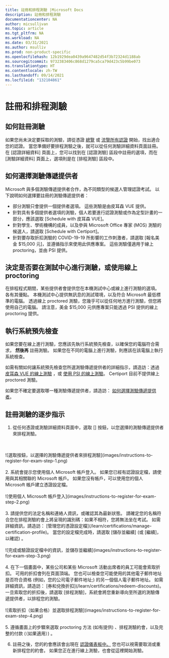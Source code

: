 ```yaml
---
title: 註冊和排程測驗 |Microsoft Docs
description: 註冊和排程測驗
documentationcenter: NA
author: micsullivan
ms.topic: article
ms.tgt_pltfrm: NA
ms.workload: NA
ms.date: 03/31/2021
ms.author: msulliv
ms.prod: non-product-specific
ms.openlocfilehash: 12b1929dea0439a9647482d54f3b72324d1188ab
ms.sourcegitcommit: 9732383406c868d1279ca5ca79d423c5b99be073
ms.translationtype: HT
ms.contentlocale: zh-TW
ms.lasthandoff: 09/14/2021
ms.locfileid: "132104861"
---
```

# <a name="register-and-schedule-an-exam"></a>註冊和排程測驗

## <a name="how-to-register-for-an-exam"></a>如何註冊測驗

如果您尚未決定要採取的測驗，請從憑證 [總覽](/learn/certifications/) 或 [流覽所有認證](/learn/certifications/browse/) 開始，找出適合您的認證。 當您準備好要排程測驗之後，就可以從任何測驗詳細資料頁面註冊。 在 [認證詳細資料] 頁面上，您可以找到在 [認證測驗] 區段中註冊的選項，而在 [測驗詳細資料] 頁面上，選項則是在 [排程測驗] 區段中。

## <a name="how-to-choose-an-exam-delivery-provider"></a><a name="how-to-choose-an-exam-delivery-provider"></a> 如何選擇測驗傳遞提供者

Microsoft 與多個測驗傳遞提供者合作，為不同類型的候選人管理認證考試。 以下說明如何選擇要註冊的測驗傳遞提供者：

- 部分測驗只會提供一個提供者選項。 這些測驗是由皮耳森 VUE 提供。
- 針對具有多個提供者選項的測驗，個人若要進行認證測驗或作為定型計畫的一部分，應該選取 [Schedule with 皮耳森 VUE]。
- 針對學生、學術機構的成員，以及參與 Microsoft Office 專家 (MOS) 測驗的候選人，請選取 [Schedule with Certiport]。
- 針對要存取折扣測驗的 COVID-19-19 所影響的工作刺激者，請選取 [報名美金 $15,000 元]，並遵循指示來使用此供應專案。 這些測驗僅適用于線上 proctoring，並由 PSI 提供。

## <a name="decide-whether-to-take-your-exam-at-a-test-center-or-use-online-proctoring"></a>決定是否要在測試中心進行測驗，或使用線上 proctoring

在排程程式期間，某些提供者會提供您在本機測試中心或線上進行測驗的選項。 各有其優點。 本機測試中心提供無訊息的測試環境，以及符合 Microsoft 最低標準的電腦。 透過線上 proctored 測驗，您幾乎可以從任何地方進行測驗，但您將使用自己的電腦。 請注意，美金 $15,000 元供應專案只能透過 PSI 提供的線上 proctoring 提供。

## <a name="run-a-system-pre-check"></a>執行系統預先檢查

如果您要在線上進行測驗，您應該先執行系統預先檢查，以確保您的電腦符合需求， **然後再** 註冊測驗。 如果您在不同的電腦上進行測驗，則應該在該電腦上執行系統檢查。

如需有關如何讓系統預先檢查您所選測驗傳遞提供者的詳細指示，請造訪：透過 [皮耳森 VUE 的線上測驗](/learn/certifications/online-exams) ，或 [使用 PSI 的線上測驗](/learn/certifications/online-exams-psi)。 Certiport 目前不提供線上 proctored 測驗。

如果您不確定要選取哪一種測驗傳遞提供者，請造訪： [如何選擇測驗傳遞提供者](#how-to-choose-an-exam-delivery-provider)。

## <a name="step-by-step-instructions-to-register-for-an-exam"></a>註冊測驗的逐步指示

1. 從任何憑證或測驗詳細資料頁面中，選取 [] 按鈕，以您選擇的測驗傳遞提供者來排程測驗。
<br/>
<br/>
![選取按鈕，以選擇的測驗傳遞提供者來排程測驗](images/instructions-to-register-for-exam-step-1.png)
<br/>
<br/>
2. 系統會提示您使用個人 Microsoft 帳戶登入。 如果您已經有認證設定檔，請使用與其相關聯的 Microsoft 帳戶。 如果您沒有帳戶，可以使用您的個人 Microsoft 帳戶建立憑證設定檔。
<br/>
<br/>
![使用個人 Microsoft 帳戶登入](images/instructions-to-register-for-exam-step-2.png)
<br/>
<br/>
3. 請提供您的法定名稱和連絡人資訊，或確認其為最新狀態。 請確定您的名稱符合您在排程測驗約會上將呈現的識別碼：如果不相符，您將無法坐在考試。 如需詳細資訊，請造訪： [管理您的憑證設定檔](/learn/certifications/manage-certification-profile)。 當您的設定檔完成時，請選取 [儲存並繼續] (或 [繼續]，以確認) 。
<br/>
<br/>
![完成或驗證設定檔中的資訊，並儲存並繼續](images/instructions-to-register-for-exam-step-3.png)
<br/>
<br/>
4. 在下一個畫面中，某些公司和某些 Microsoft 活動出席者的員工可能會索取折扣。 可用的折扣會列在頁面頂端。 您也可以檢查您可能使用的其他電子郵件地址是否符合資格 (例如，您的公司電子郵件地址;) 的另一個個人電子郵件地址。 如需詳細資訊，請造訪： [券和兌換折扣](/learn/certifications/redeem-discounts)。 一旦索取您的折扣後，請選取 [排程測驗]，系統會將您重新導向至所選的測驗傳遞提供者，以排程您的測驗。
<br/>
<br/>
![索取折扣（如果合格）並選取排程測驗](images/instructions-to-register-for-exam-step-4.png)
<br/>
<br/>
5. 遵循畫面上的步驟來選取 proctoring 方法 (如有提供) 、排程測驗約會，以及完整的付款 (（如果適用）) 。

6. 註冊之後，您的約會應該會出現在 [認證儀表板中。](https://aka.ms/certdashboard) 您也可以視需要取消或重新排程您的約會。 如果您正在進行線上測驗，也會從這裡開始測驗。

